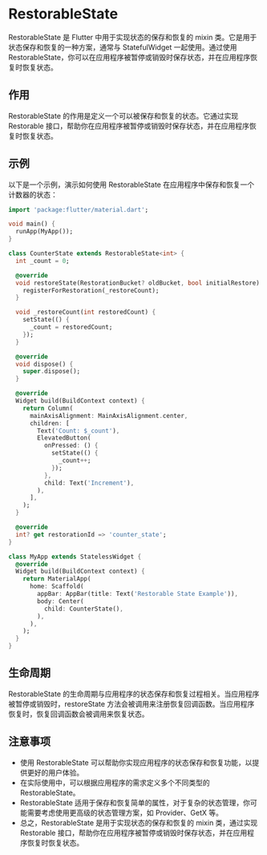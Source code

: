 # RestorableState

RestorableState 是 Flutter 中用于实现状态的保存和恢复的 mixin 类。它是用于状态保存和恢复的一种方案，通常与 StatefulWidget 一起使用。通过使用 RestorableState，你可以在应用程序被暂停或销毁时保存状态，并在应用程序恢复时恢复状态。

## 作用

RestorableState 的作用是定义一个可以被保存和恢复的状态。它通过实现 Restorable 接口，帮助你在应用程序被暂停或销毁时保存状态，并在应用程序恢复时恢复状态。

## 示例

以下是一个示例，演示如何使用 RestorableState 在应用程序中保存和恢复一个计数器的状态：

```dart
import 'package:flutter/material.dart';

void main() {
  runApp(MyApp());
}

class CounterState extends RestorableState<int> {
  int _count = 0;

  @override
  void restoreState(RestorationBucket? oldBucket, bool initialRestore) {
    registerForRestoration(_restoreCount);
  }

  void _restoreCount(int restoredCount) {
    setState(() {
      _count = restoredCount;
    });
  }

  @override
  void dispose() {
    super.dispose();
  }

  @override
  Widget build(BuildContext context) {
    return Column(
      mainAxisAlignment: MainAxisAlignment.center,
      children: [
        Text('Count: $_count'),
        ElevatedButton(
          onPressed: () {
            setState(() {
              _count++;
            });
          },
          child: Text('Increment'),
        ),
      ],
    );
  }

  @override
  int? get restorationId => 'counter_state';
}

class MyApp extends StatelessWidget {
  @override
  Widget build(BuildContext context) {
    return MaterialApp(
      home: Scaffold(
        appBar: AppBar(title: Text('Restorable State Example')),
        body: Center(
          child: CounterState(),
        ),
      ),
    );
  }
}
```

## 生命周期

RestorableState 的生命周期与应用程序的状态保存和恢复过程相关。当应用程序被暂停或销毁时，restoreState 方法会被调用来注册恢复回调函数。当应用程序恢复时，恢复回调函数会被调用来恢复状态。

## 注意事项

- 使用 RestorableState 可以帮助你实现应用程序的状态保存和恢复功能，以提供更好的用户体验。
- 在实际使用中，可以根据应用程序的需求定义多个不同类型的 RestorableState。
- RestorableState 适用于保存和恢复简单的属性，对于复杂的状态管理，你可能需要考虑使用更高级的状态管理方案，如 Provider、GetX 等。
- 总之，RestorableState 是用于实现状态的保存和恢复的 mixin 类，通过实现 Restorable 接口，帮助你在应用程序被暂停或销毁时保存状态，并在应用程序恢复时恢复状态。
